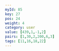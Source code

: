 ```yaml
---
myId: 85
key: 27
pos: 24
weight: 4
category: user
value: [439,1,-1,2]
pairs: [1,30,2,200,6,3]
tags: [11,16,18,22]
---
```


